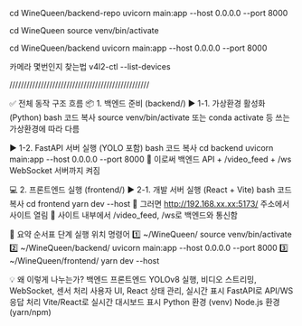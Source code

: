 cd WineQueen/backend-repo
uvicorn main:app --host 0.0.0.0 --port 8000

cd WineQueen
source venv/bin/activate

cd WineQueen/backend
uvicorn main:app --host 0.0.0.0 --port 8000

카메라 몇번인지 찾는법
v4l2-ctl --list-devices

/////////////////////////////////////////////////

✅ 전체 동작 구조 흐름
📦 1. 백엔드 준비 (backend/)
▶ 1-1. 가상환경 활성화 (Python)
bash
코드 복사
source venv/bin/activate
또는 conda activate 등 쓰는 가상환경에 따라 다름

▶ 1-2. FastAPI 서버 실행 (YOLO 포함)
bash
코드 복사
cd backend
uvicorn main:app --host 0.0.0.0 --port 8000
🔹 이로써 백엔드 API + /video_feed + /ws WebSocket 서버까지 켜짐

💻 2. 프론트엔드 실행 (frontend/)
▶ 2-1. 개발 서버 실행 (React + Vite)
bash
코드 복사
cd frontend
yarn dev --host
🔹 그러면 http://192.168.xx.xx:5173/ 주소에서 사이트 열림
🔹 사이트 내부에서 /video_feed, /ws로 백엔드와 통신함

🧭 요약 순서표
단계 실행 위치 명령어
1️⃣ ~/WineQueen/ source venv/bin/activate
2️⃣ ~/WineQueen/backend/ uvicorn main:app --host 0.0.0.0 --port 8000
3️⃣ ~/WineQueen/frontend/ yarn dev --host

💡 왜 이렇게 나누는가?
백엔드 프론트엔드
YOLOv8 실행, 비디오 스트리밍, WebSocket, 센서 처리 사용자 UI, React 상태 관리, 실시간 표시
FastAPI로 API/WS 응답 처리 Vite/React로 실시간 대시보드 표시
Python 환경 (venv) Node.js 환경 (yarn/npm)
